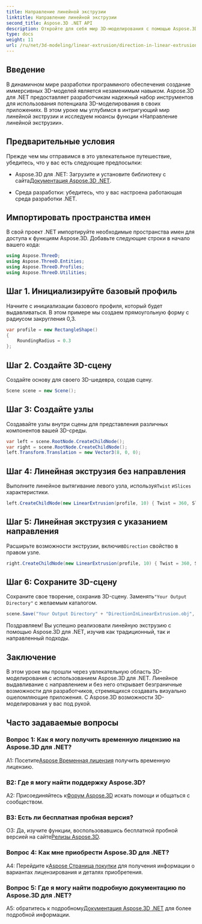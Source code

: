 ```yaml
---
title: Направление линейной экструзии
linktitle: Направление линейной экструзии
second_title: Aspose.3D .NET API
description: Откройте для себя мир 3D-моделирования с помощью Aspose.3D для .NET. Изучите направление линейной экструзии, развивайте творческий подход и с легкостью создавайте иммерсивные приложения.
type: docs
weight: 11
url: /ru/net/3d-modeling/linear-extrusion/direction-in-linear-extrusion/
---
```

## Введение

В динамичном мире разработки программного обеспечения создание иммерсивных 3D-моделей является незаменимым навыком. Aspose.3D для .NET предоставляет разработчикам надежный набор инструментов для использования потенциала 3D-моделирования в своих приложениях. В этом уроке мы углубимся в интригующий мир линейной экструзии и исследуем нюансы функции «Направление линейной экструзии».

## Предварительные условия

Прежде чем мы отправимся в это увлекательное путешествие, убедитесь, что у вас есть следующие предпосылки:

-  Aspose.3D для .NET: Загрузите и установите библиотеку с сайта[Документация Aspose.3D .NET](https://reference.aspose.com/3d/net/).

- Среда разработки: убедитесь, что у вас настроена работающая среда разработки .NET.

## Импортировать пространства имен

В свой проект .NET импортируйте необходимые пространства имен для доступа к функциям Aspose.3D. Добавьте следующие строки в начало вашего кода:

```csharp
using Aspose.ThreeD;
using Aspose.ThreeD.Entities;
using Aspose.ThreeD.Profiles;
using Aspose.ThreeD.Utilities;
```

## Шаг 1. Инициализируйте базовый профиль

Начните с инициализации базового профиля, который будет выдавливаться. В этом примере мы создаем прямоугольную форму с радиусом закругления 0,3.

```csharp
var profile = new RectangleShape()
{
    RoundingRadius = 0.3
};
```

## Шаг 2. Создайте 3D-сцену

Создайте основу для своего 3D-шедевра, создав сцену.

```csharp
Scene scene = new Scene();
```

## Шаг 3: Создайте узлы

Создавайте узлы внутри сцены для представления различных компонентов вашей 3D-среды.

```csharp
var left = scene.RootNode.CreateChildNode();
var right = scene.RootNode.CreateChildNode();
left.Transform.Translation = new Vector3(8, 0, 0);
```

## Шаг 4: Линейная экструзия без направления

 Выполните линейное вытягивание левого узла, используя`Twist` и`Slices` характеристики.

```csharp
left.CreateChildNode(new LinearExtrusion(profile, 10) { Twist = 360, Slices = 100 });
```

## Шаг 5: Линейная экструзия с указанием направления

 Расширьте возможности экструзии, включив`Direction` свойство в правом узле.

```csharp
right.CreateChildNode(new LinearExtrusion(profile, 10) { Twist = 360, Slices = 100, Direction = new Vector3(0.3, 0.2, 1) });
```

## Шаг 6: Сохраните 3D-сцену

 Сохраните свое творение, сохранив 3D-сцену. Заменять`"Your Output Directory"` с желаемым каталогом.

```csharp
scene.Save("Your Output Directory" + "DirectionInLinearExtrusion.obj", FileFormat.WavefrontOBJ);
```

Поздравляем! Вы успешно реализовали линейную экструзию с помощью Aspose.3D для .NET, изучив как традиционный, так и направленный подходы.

## Заключение

В этом уроке мы прошли через увлекательную область 3D-моделирования с использованием Aspose.3D для .NET. Линейное выдавливание с направлением и без него открывает безграничные возможности для разработчиков, стремящихся создавать визуально ошеломляющие приложения. С Aspose.3D возможности 3D-моделирования у вас под рукой.

## Часто задаваемые вопросы

### Вопрос 1: Как я могу получить временную лицензию на Aspose.3D для .NET?

 А1: Посетите[Aspose Временная лицензия](https://purchase.aspose.com/temporary-license/) получить временную лицензию.

### В2: Где я могу найти поддержку Aspose.3D?

 А2: Присоединяйтесь к[Форум Aspose.3D](https://forum.aspose.com/c/3d/18) искать помощи и общаться с сообществом.

### В3: Есть ли бесплатная пробная версия?

 О3: Да, изучите функции, воспользовавшись бесплатной пробной версией на сайте[Релизы Aspose.3D](https://releases.aspose.com/).

### Вопрос 4: Как мне приобрести Aspose.3D для .NET?

 A4: Перейдите к[Aspose Страница покупки](https://purchase.aspose.com/buy) для получения информации о вариантах лицензирования и деталях приобретения.

### Вопрос 5: Где я могу найти подробную документацию по Aspose.3D для .NET?

 A5: обратитесь к подробному[Документация Aspose.3D .NET](https://reference.aspose.com/3d/net/) для более подробной информации.